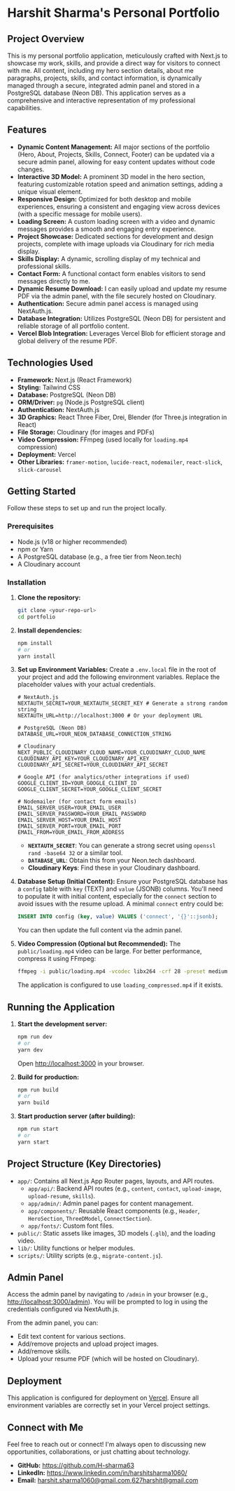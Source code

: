# Harshit Sharma's Personal Portfolio

## Project Overview

This is my personal portfolio application, meticulously crafted with Next.js to showcase my work, skills, and provide a direct way for visitors to connect with me. All content, including my hero section details, about me paragraphs, projects, skills, and contact information, is dynamically managed through a secure, integrated admin panel and stored in a PostgreSQL database (Neon DB). This application serves as a comprehensive and interactive representation of my professional capabilities.

## Features

*   **Dynamic Content Management:** All major sections of the portfolio (Hero, About, Projects, Skills, Connect, Footer) can be updated via a secure admin panel, allowing for easy content updates without code changes.
*   **Interactive 3D Model:** A prominent 3D model in the hero section, featuring customizable rotation speed and animation settings, adding a unique visual element.
*   **Responsive Design:** Optimized for both desktop and mobile experiences, ensuring a consistent and engaging view across devices (with a specific message for mobile users).
*   **Loading Screen:** A custom loading screen with a video and dynamic messages provides a smooth and engaging entry experience.
*   **Project Showcase:** Dedicated sections for development and design projects, complete with image uploads via Cloudinary for rich media display.
*   **Skills Display:** A dynamic, scrolling display of my technical and professional skills.
*   **Contact Form:** A functional contact form enables visitors to send messages directly to me.
*   **Dynamic Resume Download:** I can easily upload and update my resume PDF via the admin panel, with the file securely hosted on Cloudinary.
*   **Authentication:** Secure admin panel access is managed using NextAuth.js.
*   **Database Integration:** Utilizes PostgreSQL (Neon DB) for persistent and reliable storage of all portfolio content.
*   **Vercel Blob Integration:** Leverages Vercel Blob for efficient storage and global delivery of the resume PDF.

## Technologies Used

*   **Framework:** Next.js (React Framework)
*   **Styling:** Tailwind CSS
*   **Database:** PostgreSQL (Neon DB)
*   **ORM/Driver:** `pg` (Node.js PostgreSQL client)
*   **Authentication:** NextAuth.js
*   **3D Graphics:** React Three Fiber, Drei, Blender (for Three.js integration in React)
*   **File Storage:** Cloudinary (for images and PDFs)
*   **Video Compression:** FFmpeg (used locally for `loading.mp4` compression)
*   **Deployment:** Vercel
*   **Other Libraries:** `framer-motion`, `lucide-react`, `nodemailer`, `react-slick`, `slick-carousel`

## Getting Started

Follow these steps to set up and run the project locally.

### Prerequisites

*   Node.js (v18 or higher recommended)
*   npm or Yarn
*   A PostgreSQL database (e.g., a free tier from Neon.tech)
*   A Cloudinary account

### Installation

1.  **Clone the repository:**
    ```bash
    git clone <your-repo-url>
    cd portfolio
    ```

2.  **Install dependencies:**
    ```bash
    npm install
    # or
    yarn install
    ```

3.  **Set up Environment Variables:**
    Create a `.env.local` file in the root of your project and add the following environment variables. Replace the placeholder values with your actual credentials.

    ```env
    # NextAuth.js
    NEXTAUTH_SECRET=YOUR_NEXTAUTH_SECRET_KEY # Generate a strong random string
    NEXTAUTH_URL=http://localhost:3000 # Or your deployment URL

    # PostgreSQL (Neon DB)
    DATABASE_URL=YOUR_NEON_DATABASE_CONNECTION_STRING

    # Cloudinary
    NEXT_PUBLIC_CLOUDINARY_CLOUD_NAME=YOUR_CLOUDINARY_CLOUD_NAME
    CLOUDINARY_API_KEY=YOUR_CLOUDINARY_API_KEY
    CLOUDINARY_API_SECRET=YOUR_CLOUDINARY_API_SECRET

    # Google API (for analytics/other integrations if used)
    GOOGLE_CLIENT_ID=YOUR_GOOGLE_CLIENT_ID
    GOOGLE_CLIENT_SECRET=YOUR_GOOGLE_CLIENT_SECRET

    # Nodemailer (for contact form emails)
    EMAIL_SERVER_USER=YOUR_EMAIL_USER
    EMAIL_SERVER_PASSWORD=YOUR_EMAIL_PASSWORD
    EMAIL_SERVER_HOST=YOUR_EMAIL_HOST
    EMAIL_SERVER_PORT=YOUR_EMAIL_PORT
    EMAIL_FROM=YOUR_EMAIL_FROM_ADDRESS
    ```
    *   **`NEXTAUTH_SECRET`**: You can generate a strong secret using `openssl rand -base64 32` or a similar tool.
    *   **`DATABASE_URL`**: Obtain this from your Neon.tech dashboard.
    *   **Cloudinary Keys**: Find these in your Cloudinary dashboard.

4.  **Database Setup (Initial Content):**
    Ensure your PostgreSQL database has a `config` table with `key` (TEXT) and `value` (JSONB) columns. You'll need to populate it with initial content, especially for the `connect` section to avoid issues with the resume upload. A minimal `connect` entry could be:

    ```sql
    INSERT INTO config (key, value) VALUES ('connect', '{}'::jsonb);
    ```
    You can then update the full content via the admin panel.

5.  **Video Compression (Optional but Recommended):**
    The `public/loading.mp4` video can be large. For better performance, compress it using FFmpeg:
    ```bash
    ffmpeg -i public/loading.mp4 -vcodec libx264 -crf 28 -preset medium -b:a 128k public/loading_compressed.mp4
    ```
    The application is configured to use `loading_compressed.mp4` if it exists.

## Running the Application

1.  **Start the development server:**
    ```bash
    npm run dev
    # or
    yarn dev
    ```
    Open [http://localhost:3000](http://localhost:3000) in your browser.

2.  **Build for production:**
    ```bash
    npm run build
    # or
    yarn build
    ```

3.  **Start production server (after building):**
    ```bash
    npm run start
    # or
    yarn start
    ```

## Project Structure (Key Directories)

*   `app/`: Contains all Next.js App Router pages, layouts, and API routes.
    *   `app/api/`: Backend API routes (e.g., `content`, `contact`, `upload-image`, `upload-resume`, `skills`).
    *   `app/admin/`: Admin panel pages for content management.
    *   `app/components/`: Reusable React components (e.g., `Header`, `HeroSection`, `ThreeDModel`, `ConnectSection`).
    *   `app/fonts/`: Custom font files.
*   `public/`: Static assets like images, 3D models (`.glb`), and the loading video.
*   `lib/`: Utility functions or helper modules.
*   `scripts/`: Utility scripts (e.g., `migrate-content.js`).

## Admin Panel

Access the admin panel by navigating to `/admin` in your browser (e.g., [http://localhost:3000/admin](http://localhost:3000/admin)). You will be prompted to log in using the credentials configured via NextAuth.js.

From the admin panel, you can:
*   Edit text content for various sections.
*   Add/remove projects and upload project images.
*   Add/remove skills.
*   Upload your resume PDF (which will be hosted on Cloudinary).

## Deployment

This application is configured for deployment on [Vercel](https://vercel.com/). Ensure all environment variables are correctly set in your Vercel project settings.

## Connect with Me

Feel free to reach out or connect! I'm always open to discussing new opportunities, collaborations, or just chatting about technology.

*   **GitHub:** https://github.com/H-sharma63
*   **LinkedIn:** https://www.linkedin.com/in/harshitsharma1060/
*   **Email:** harshit.sharma1060@gmail.com,627harshit@gmail.com
